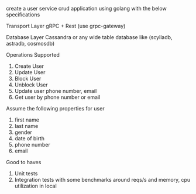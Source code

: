 create a user service crud application using golang with the below specifications 

Transport Layer 
gRPC + Rest (use grpc-gateway)

Database Layer 
Cassandra or any wide table database like (scylladb, astradb, cosmosdb)

Operations Supported 
1. Create User
2. Update User
3. Block User
4. Unblock User
5. Update user phone number, email
6. Get user by phone number or email

Assume the following properties for user

1. first name 
2. last name
3. gender
4. date of birth
5. phone number 
6. email

Good to haves 
1. Unit tests 
2. Integration tests with some benchmarks around reqs/s and memory, cpu utilization in local
